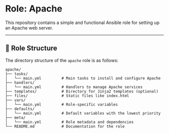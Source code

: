 # Role: Apache  
This repository contains a simple and functional Ansible role for setting up an Apache web server.  

---

## 📁 Role Structure  

The directory structure of the `apache` role is as follows:

```plaintext
apache/
├── tasks/
│   └── main.yml         # Main tasks to install and configure Apache
├── handlers/
│   └── main.yml         # Handlers to manage Apache services
├── templates/           # Directory for Jinja2 templates (optional)
├── files/               # Static files like index.html
├── vars/
│   └── main.yml         # Role-specific variables
├── defaults/
│   └── main.yml         # Default variables with the lowest priority
├── meta/
│   └── main.yml         # Role metadata and dependencies
└── README.md            # Documentation for the role

